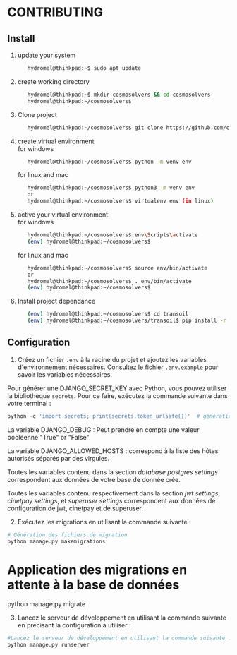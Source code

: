 # CONTRIBUTING

## Install

1. update your system
   ```bash
      hydromel@thinkpad:~$ sudo apt update
   ```
2. create working directory
   ```bash
      hydromel@thinkpad:~$ mkdir cosmosolvers && cd cosmosolvers
      hydromel@thinkpad:~/cosmosolvers$
   ```
3. Clone project
   ```bash
      hydromel@thinkpad:~/cosmosolvers$ git clone https://github.com/cosmosolvers/transoil.git
   ```
4. create virtual environment<br>
   for windows
   ```bash
      hydromel@thinkpad:~/cosmosolvers$ python -m venv env
   ```
   for linux and mac
   ```bash
      hydromel@thinkpad:~/cosmosolvers$ python3 -m venv env
      or
      hydromel@thinkpad:~/cosmosolvers$ virtualenv env (in linux)
   ```
5. active your virtual environment<br>
   for windows
   ```bash
      hydromel@thinkpad:~/cosmosolvers$ env\Scripts\activate
      (env) hydromel@thinkpad:~/cosmosolvers$
   ```
   for linux and mac
   ```bash
      hydromel@thinkpad:~/cosmosolvers$ source env/bin/activate
      or
      hydromel@thinkpad:~/cosmosolvers$ . env/bin/activate
      (env) hydromel@thinkpad:~/cosmosolvers$
   ```
6. Install project dependance
   ```bash
      (env) hydromel@thinkpad:~/cosmosolvers$ cd transoil
      (env) hydromel@thinkpad:~/cosmosolvers/transoil$ pip install -r requirements.txt
   ```
## Configuration

1. Créez un fichier `.env` à la racine du projet et ajoutez les variables 
d'environnement nécessaires. Consultez le fichier `.env.example` pour savoir les variables nécessaires.

Pour générer une DJANGO_SECRET_KEY avec Python, vous pouvez utiliser la bibliothèque `secrets`. Pour ce faire, exécutez la commande suivante dans votre terminal :

```python
python -c 'import secrets; print(secrets.token_urlsafe())'  # génération d'une SECRET_KEY avec Python
```
La variable DJANGO_DEBUG : Peut prendre en compte une valeur booléenne "True" or "False" 

La variable DJANGO_ALLOWED_HOSTS : correspond à la liste des hôtes autorisés séparés par des virgules.

Toutes les variables contenu dans la section *database postgres settings* correspondent aux données de votre base de donnée crée.

Toutes les variables contenu respectivement dans la section *jwt settings*, *cinetpay settings*, et *superuser settings* correspondent aux données de configuration de jwt, cinetpay et de superuser.

2. Exécutez les migrations en utilisant la commande suivante :

```python
# Génération des fichiers de migration
python manage.py makemigrations 
```

# Application des migrations en attente à la base de données 
python manage.py migrate

3. Lancez le serveur de développement en utilisant la commande suivante en precisant la configuration à utiliser :

```python
#Lancez le serveur de développement en utilisant la commande suivante :
python manage.py runserver
```
